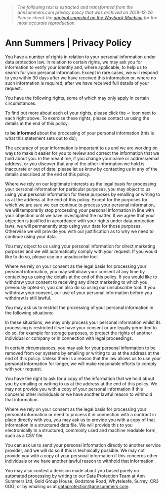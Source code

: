> *The following text is extracted and transformed from the annsummers.com privacy policy that was archived on 2018-12-26. Please check the [original snapshot on the Wayback Machine](https://web.archive.org/web/20181226151506id_/https%3A//www.annsummers.com/privacy-policy.html) for the most accurate reproduction.*

# Ann Summers | Privacy Policy

You have a number of rights in relation to your personal information under data protection law. In relation to certain rights, we may ask you for information to verify your identity and, where applicable, to help us to search for your personal information. Except in rare cases, we will respond to you within 30 days after we have received this information or, where no such information is required, after we have received full details of your request.

You have the following rights, some of which may only apply in certain circumstances.

To find out more about each of your rights, please click the ✓ icon next to each right above. To exercise these rights, please contact us using the details at the end of this policy.

to **be informed** about the processing of your personal information (this is what this statement sets out to do);

The accuracy of your information is important to us and we are working on ways to make it easier for you to review and correct the information that we hold about you. In the meantime, if you change your name or address/email address, or you discover that any of the other information we hold is inaccurate or out of date, please let us know by contacting us in any of the details described at the end of this policy.

Where we rely on our legitimate interests as the legal basis for processing your personal information for particular purposes, you may object to us using your personal information for these purposes by emailing or writing to us at the address at the end of this policy. Except for the purposes for which we are sure we can continue to process your personal information, we will temporarily stop processing your personal information in line with your objection until we have investigated the matter. If we agree that your objection is justified in accordance with your rights under data protection laws, we will permanently stop using your data for those purposes. Otherwise we will provide you with our justification as to why we need to continue using your data. 

You may object to us using your personal information for direct marketing purposes and we will automatically comply with your request. If you would like to do so, please use our unsubscribe tool.

Where we rely on your consent as the legal basis for processing your personal information, you may withdraw your consent at any time by contacting us using the details at the end of this policy. If you would like to withdraw your consent to receiving any direct marketing to which you previously opted-in, you can also do so using our unsubscribe tool. If you withdraw your consent, our use of your personal information before you withdraw is still lawful.

You may ask us to restrict the processing of your personal information in the following situations:

In these situations, we may only process your personal information whilst its processing is restricted if we have your consent or are legally permitted to do so, for example for storage purposes, to protect the rights of another individual or company or in connection with legal proceedings.

In certain circumstances, you may ask for your personal information to be removed from our systems by emailing or writing to us at the address at the end of this policy. Unless there is a reason that the law allows us to use your personal information for longer, we will make reasonable efforts to comply with your request.

You have the right to ask for a copy of the information that we hold about you by emailing or writing to us at the address at the end of this policy. We may not provide you with a copy of your personal information if this concerns other individuals or we have another lawful reason to withhold that information.

Where we rely on your consent as the legal basis for processing your personal information or need to process it in connection with a contract in place directly with you, you may ask us to provide you with a copy of that information in a structured data file. We will provide this to you electronically in a structured, commonly used and machine readable form, such as a CSV file.

You can ask us to send your personal information directly to another service provider, and we will do so if this is technically possible. We may not provide you with a copy of your personal information if this concerns other individuals or we have another lawful reason to withhold that information.

You may also contest a decision made about you based purely on automated processing by writing to our Data Protection Team at Ann Summers Ltd, Gold Group House, Godstone Road, Whyteleafe, Surrey, CR3 0GG; or by emailing us at [dataprotection@annsummers.com](mailto:dataprotection@annsummers.com).
